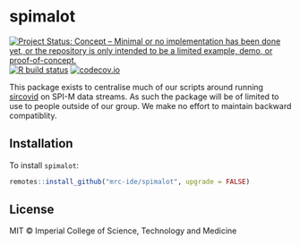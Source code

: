 # spimalot

<!-- badges: start -->
[![Project Status: Concept – Minimal or no implementation has been done yet, or the repository is only intended to be a limited example, demo, or proof-of-concept.](https://www.repostatus.org/badges/latest/concept.svg)](https://www.repostatus.org/#concept)
[![R build status](https://github.com/mrc-ide/spimalot/workflows/R-CMD-check/badge.svg)](https://github.com/mrc-ide/spimalot/actions)
[![codecov.io](https://codecov.io/github/mrc-ide/spimalot/coverage.svg?branch=main)](https://codecov.io/github/mrc-ide/spimalot?branch=main)
<!-- badges: end -->

This package exists to centralise much of our scripts around running [sircovid](https://github.com/mrc-ide/sircovid) on SPI-M data streams. As such the package will be of limited to use to people outside of our group.  We make no effort to maintain backward compatiblity.

## Installation

To install `spimalot`:

```r
remotes::install_github("mrc-ide/spimalot", upgrade = FALSE)
```

## License

MIT © Imperial College of Science, Technology and Medicine
